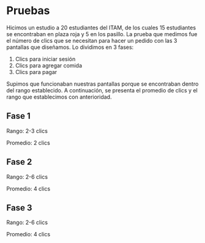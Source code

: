 # Pruebas
Hicimos un estudio a 20 estudiantes del ITAM, de los cuales 15 estudiantes se encontraban en plaza roja y 5 en los pasillo. 
La prueba que medimos fue el número de clics que se necesitan para hacer un pedido con las 3 pantallas que diseñamos. Lo dividimos en 3 fases:
1. Clics para iniciar sesión
2. Clics para agregar comida
3. Clics para pagar

Supimos que funcionaban nuestras pantallas porque se encontraban dentro del rango establecido. A continuación, se presenta el promedio de clics y el rango que establecimos con anterioridad. 

## Fase 1
Rango: 2-3 clics

Promedio: 2 clics

## Fase 2
Rango: 2-6 clics

Promedio: 4 clics

## Fase 3
Rango: 2-6 clics

Promedio: 4 clics
